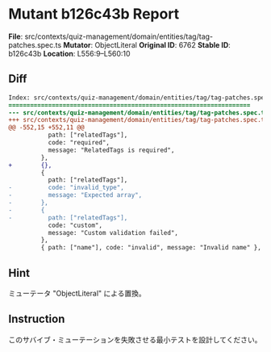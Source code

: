 # Mutant b126c43b Report

**File**: src/contexts/quiz-management/domain/entities/tag/tag-patches.spec.ts
**Mutator**: ObjectLiteral
**Original ID**: 6762
**Stable ID**: b126c43b
**Location**: L556:9–L560:10

## Diff

```diff
Index: src/contexts/quiz-management/domain/entities/tag/tag-patches.spec.ts
===================================================================
--- src/contexts/quiz-management/domain/entities/tag/tag-patches.spec.ts	original
+++ src/contexts/quiz-management/domain/entities/tag/tag-patches.spec.ts	mutated #6762
@@ -552,15 +552,11 @@
           path: ["relatedTags"],
           code: "required",
           message: "RelatedTags is required",
         },
+        {},
         {
           path: ["relatedTags"],
-          code: "invalid_type",
-          message: "Expected array",
-        },
-        {
-          path: ["relatedTags"],
           code: "custom",
           message: "Custom validation failed",
         },
         { path: ["name"], code: "invalid", message: "Invalid name" }, // Should be ignored
```

## Hint

ミューテータ "ObjectLiteral" による置換。

## Instruction

このサバイブ・ミューテーションを失敗させる最小テストを設計してください。
